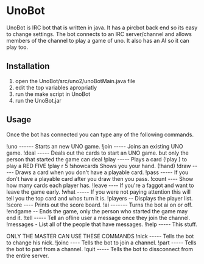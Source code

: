 # UnoBot

UnoBot is IRC bot that is written in java. It has a pircbot back end so its easy to change settings. 
The bot connects to an IRC server/channel
and allows members of the channel to play a game of uno. It also has an AI so it can play too.

## Installation

1. open the UnoBot/src/uno2/unoBotMain.java file
2. edit the top variables apropriatly
3. run the make script in UnoBot
4. run the UnoBot.jar 

## Usage

Once the bot has connected you can type any of the following commands.

 !uno ------ Starts an new UNO game.
 !join ----- Joins an existing UNO game.
 !deal ----- Deals out the cards to start an UNO game.
             but only the person that started the game can deal
 !play ----- Plays a card (!play <color> <face>)
             to play a RED FIVE !play r 5
 !showcards  Shows you your hand. (!hand)
 !draw ----- Draws a card when you don't have a playable card.
 !pass ----- If you don't have a playable card after you draw
             then you pass.
 !count ---- Show how many cards each player has.
 !leave ---- If you're a faggot and want to leave the game early.
 !what ----- If you were not paying attention this will tell
             you the top card and whos turn it is.
 !players -- Displays the player list.
 !score ---- Prints out the score board.
 !ai ------- Turns the bot ai on or off.
 !endgame -- Ends the game, only the person who started the
             game may end it.
 !tell ----- Tell an ofline user a message once they join the channel.
 !messages - List all of the people that have messages.
 !help ----- This stuff.    

 ONLY THE MASTER CAN USE THESE COMMANDS
 !nick ----- Tells the bot to change his nick.
 !joinc ---- Tells the bot to join a channel.
 !part ----- Tells the bot to part from a channel.
 !quit ----- Tells the bot to dissconnect from the entire server.